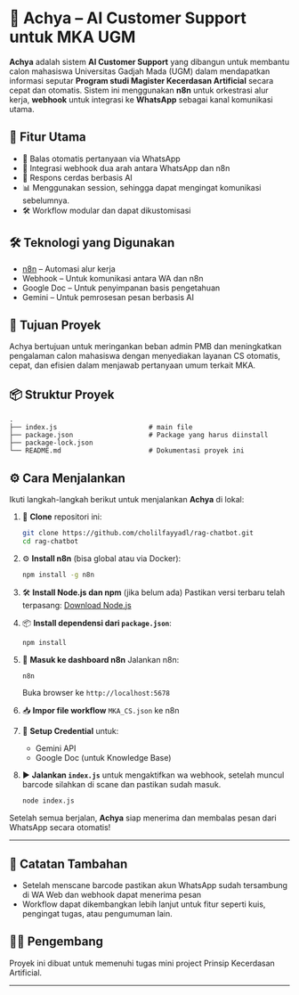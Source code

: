 # 🤖 Achya – AI Customer Support untuk MKA UGM

**Achya** adalah sistem **AI Customer Support** yang dibangun untuk membantu calon mahasiswa Universitas Gadjah Mada (UGM) dalam mendapatkan informasi seputar **Program studi Magister Kecerdasan Artificial** secara cepat dan otomatis. Sistem ini menggunakan **n8n** untuk orkestrasi alur kerja, **webhook** untuk integrasi ke **WhatsApp** sebagai kanal komunikasi utama.

## 🚀 Fitur Utama

* 💬 Balas otomatis pertanyaan via WhatsApp
* 🔗 Integrasi webhook dua arah antara WhatsApp dan n8n
* 🤖 Respons cerdas berbasis AI
* 📊 Menggunakan session, sehingga dapat mengingat komunikasi sebelumnya.
* 🛠️ Workflow modular dan dapat dikustomisasi

## 🛠️ Teknologi yang Digunakan

* [n8n](https://n8n.io/) – Automasi alur kerja
* Webhook – Untuk komunikasi antara WA dan n8n
* Google Doc – Untuk penyimpanan basis pengetahuan
* Gemini – Untuk pemrosesan pesan berbasis AI

## 🎯 Tujuan Proyek

Achya bertujuan untuk meringankan beban admin PMB dan meningkatkan pengalaman calon mahasiswa dengan menyediakan layanan CS otomatis, cepat, dan efisien dalam menjawab pertanyaan umum terkait MKA.

## 📦 Struktur Proyek

```
.
├── index.js                       # main file
├── package.json                   # Package yang harus diinstall
├── package-lock.json
└── README.md                      # Dokumentasi proyek ini
```


## ⚙️ Cara Menjalankan

Ikuti langkah-langkah berikut untuk menjalankan **Achya** di lokal:

1. 🧾 **Clone** repositori ini:

   ```bash
   git clone https://github.com/cholilfayyadl/rag-chatbot.git
   cd rag-chatbot
   ```

2. ⚙️ **Install n8n** (bisa global atau via Docker):

   ```bash
   npm install -g n8n
   ```

3. 🛠️ **Install Node.js dan npm** (jika belum ada)
   Pastikan versi terbaru telah terpasang:
   [Download Node.js](https://nodejs.org/)

4. 📦 **Install dependensi dari `package.json`**:

   ```bash
   npm install
   ```

5. 🔑 **Masuk ke dashboard n8n**
   Jalankan n8n:

   ```bash
   n8n
   ```

   Buka browser ke `http://localhost:5678`

6. 📥 **Impor file workflow** `MKA_CS.json` ke n8n

7. 🔐 **Setup Credential** untuk:

   * Gemini API
   * Google Doc (untuk Knowledge Base)

8. ▶️ **Jalankan `index.js`** untuk mengaktifkan wa webhook, setelah muncul barcode silahkan di scane dan pastikan sudah masuk.

   ```bash
   node index.js
   ```

Setelah semua berjalan, **Achya** siap menerima dan membalas pesan dari WhatsApp secara otomatis!

---


## 📝 Catatan Tambahan

* Setelah menscane barcode pastikan akun WhatsApp sudah tersambung di WA Web dan webhook dapat menerima pesan
* Workflow dapat dikembangkan lebih lanjut untuk fitur seperti kuis, pengingat tugas, atau pengumuman lain.

## 👨‍💻 Pengembang

Proyek ini dibuat untuk memenuhi tugas mini project Prinsip Kecerdasan Artificial.

---

